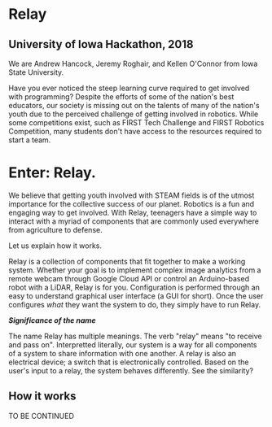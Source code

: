 # Relay
## University of Iowa Hackathon, 2018
We are Andrew Hancock, Jeremy Roghair, and Kellen O'Connor from Iowa State University.

Have you ever noticed the steep learning curve required to get involved with programming? Despite the efforts of some of the nation's best educators, our society is missing out on the talents of many of the nation's youth due to the perceived challenge of getting involved in robotics.  While some competitions exist, such as FIRST Tech Challenge and FIRST Robotics Competition, many students don't have access to the resources required to start a team.

# Enter: Relay.

We believe that getting youth involved with STEAM fields is of the utmost importance for the collective success of our planet.  Robotics is a fun and engaging way to get involved.  With Relay, teenagers have a simple way to interact with a myriad of components that are commonly used everywhere from agriculture to defense.

Let us explain how it works.

Relay is a collection of components that fit together to make a working system.  Whether your goal is to implement complex image analytics from a remote webcam through Google Cloud API or control an Arduino-based robot with a LiDAR, Relay is for you.  Configuration is performed through an easy to understand graphical user interface (a GUI for short).  Once the user configures *what* they want the system to do, they simply have to run Relay.

***Significance of the name***

The name Relay has multiple meanings.  The verb "relay" means "to receive and pass on".  Interpretted literally, our system is a way for all components of a system to share information with one another.  A relay is also an electrical device; a switch that is electronically controlled.  Based on the user's input to a relay, the system behaves differently.  See the similarity?

## How it works

TO BE CONTINUED



